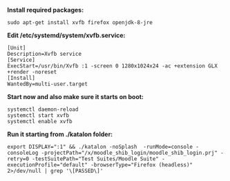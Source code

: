 **Install required packages:**
```
sudo apt-get install xvfb firefox openjdk-8-jre
```

**Edit /etc/systemd/system/xvfb.service:**
```
[Unit]
Description=Xvfb service
[Service]
ExecStart=/usr/bin/Xvfb :1 -screen 0 1280x1024x24 -ac +extension GLX +render -noreset
[Install]
WantedBy=multi-user.target
```

**Start now and also make sure it starts on boot:**
```
systemctl daemon-reload
systemctl start xvfb
systemctl enable xvfb
```

**Run it starting from ./katalon folder:**
```
export DISPLAY=":1" && ./katalon -noSplash  -runMode=console -consoleLog -projectPath="/x/moodle_shib_login/moodle_shib_login.prj" -retry=0 -testSuitePath="Test Suites/Moodle Suite" -executionProfile="default" -browserType="Firefox (headless)" 2>/dev/null | grep '\[PASSED\]'
```
